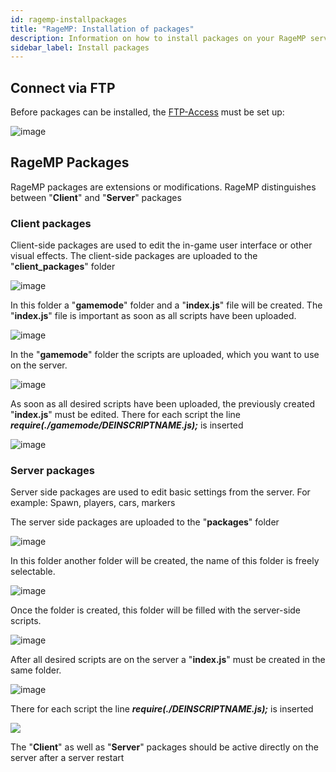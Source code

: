 ```yaml
---
id: ragemp-installpackages
title: "RageMP: Installation of packages"
description: Information on how to install packages on your RageMP server from ZAP-Hosting - ZAP-Hosting.com documentation
sidebar_label: Install packages
---
```


## Connect via FTP

Before packages can be installed, the [FTP-Access](gameserver-ftpaccess.md) must be set up:

![image](https://user-images.githubusercontent.com/13604413/159178012-0172691b-d49f-49d6-ab34-cc01eadbacf5.png)


## RageMP Packages

RageMP packages are extensions or modifications. 
RageMP distinguishes between "**Client**" and "**Server**" packages

### Client packages

Client-side packages are used to edit the in-game user interface or other visual effects.
The client-side packages are uploaded to the "**client_packages**" folder

![image](https://user-images.githubusercontent.com/26007280/189705362-37e49dcd-0fbf-479d-ab58-548c25f4704b.png)

In this folder a "**gamemode**" folder and a "**index.js**" file will be created.
The "**index.js**" file is important as soon as all scripts have been uploaded. 

![image](https://user-images.githubusercontent.com/26007280/189705391-d9403807-a2bc-4093-a00a-69bf8424defe.png)

In the "**gamemode**" folder the scripts are uploaded, which you want to use on the server.

![image](https://user-images.githubusercontent.com/26007280/189705412-54cacbd1-fa8e-4d9d-a439-a1e8058ae51e.png)

As soon as all desired scripts have been uploaded, the previously created "**index.js**" must be edited.
There for each script the line ***require(./gamemode/DEINSCRIPTNAME.js);*** is inserted

![image](https://user-images.githubusercontent.com/13604413/159178015-9106b7ea-41c4-4876-868c-dbca30410d62.png)

### Server packages

Server side packages are used to edit basic settings from the server.
For example: Spawn, players, cars, markers

The server side packages are uploaded to the "**packages**" folder

![image](https://user-images.githubusercontent.com/13604413/159178021-7b030066-b72a-41a9-9baa-c9abba124ff2.png)

In this folder another folder will be created, the name of this folder is freely selectable.

![image](https://user-images.githubusercontent.com/13604413/159178028-2b2bbd99-c4a1-4422-b4c8-bad298aefea7.png)

Once the folder is created, this folder will be filled with the server-side scripts.

![image](https://user-images.githubusercontent.com/13604413/159178033-5240c361-d4de-40dd-8d1f-64d207529842.png)

After all desired scripts are on the server a "**index.js**" must be created in the same folder.

![image](https://user-images.githubusercontent.com/26007280/189705458-b76e51c6-152e-4a7c-9f33-e8b693ec7c8b.png)

There for each script the line ***require(./DEINSCRIPTNAME.js);*** is inserted

![](https://user-images.githubusercontent.com/13604413/159178015-9106b7ea-41c4-4876-868c-dbca30410d62.png)

The "**Client**" as well as "**Server**" packages should be active directly on the server after a server restart
